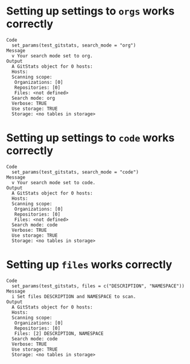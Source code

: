 # Setting up settings to `orgs` works correctly

    Code
      set_params(test_gitstats, search_mode = "org")
    Message
      v Your search mode set to org.
    Output
      A GitStats object for 0 hosts: 
      Hosts: 
      Scanning scope: 
       Organizations: [0] 
       Repositories: [0] 
       Files: <not defined>
      Search mode: org
      Verbose: TRUE
      Use storage: TRUE
      Storage: <no tables in storage>

# Setting up settings to `code` works correctly

    Code
      set_params(test_gitstats, search_mode = "code")
    Message
      v Your search mode set to code.
    Output
      A GitStats object for 0 hosts: 
      Hosts: 
      Scanning scope: 
       Organizations: [0] 
       Repositories: [0] 
       Files: <not defined>
      Search mode: code
      Verbose: TRUE
      Use storage: TRUE
      Storage: <no tables in storage>

# Setting up `files` works correctly

    Code
      set_params(test_gitstats, files = c("DESCRIPTION", "NAMESPACE"))
    Message
      i Set files DESCRIPTION and NAMESPACE to scan.
    Output
      A GitStats object for 0 hosts: 
      Hosts: 
      Scanning scope: 
       Organizations: [0] 
       Repositories: [0] 
       Files: [2] DESCRIPTION, NAMESPACE
      Search mode: code
      Verbose: TRUE
      Use storage: TRUE
      Storage: <no tables in storage>


